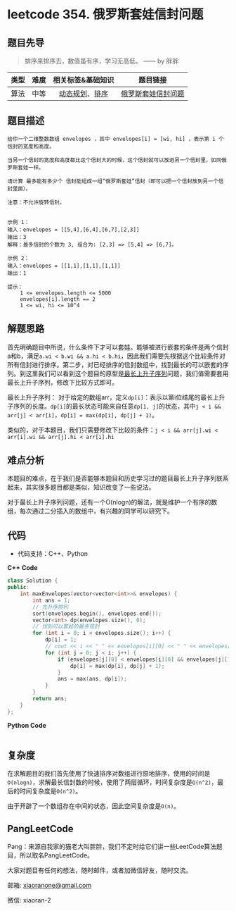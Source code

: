 # leetcode 354. 俄罗斯套娃信封问题

## 题目先导

> 排序来排序去，数值虽有序，学习无高低。 —— by 胖胖

| 类型 | 难度 | 相关标签&基础知识 | 题目链接 |
| :------: | :--------: | :---: | :------: | 
| 算法 | 中等 | [动态规划](#)、[排序](#) | [俄罗斯套娃信封问题](https://leetcode-cn.com/problems/russian-doll-envelopes/) | 

## 题目描述

```
给你一个二维整数数组 envelopes ，其中 envelopes[i] = [wi, hi] ，表示第 i 个信封的宽度和高度。

当另一个信封的宽度和高度都比这个信封大的时候，这个信封就可以放进另一个信封里，如同俄罗斯套娃一样。

请计算 最多能有多少个 信封能组成一组“俄罗斯套娃”信封（即可以把一个信封放到另一个信封里面）。

注意：不允许旋转信封。

 
示例 1：
输入：envelopes = [[5,4],[6,4],[6,7],[2,3]]
输出：3
解释：最多信封的个数为 3, 组合为: [2,3] => [5,4] => [6,7]。

示例 2：
输入：envelopes = [[1,1],[1,1],[1,1]]
输出：1
 
提示：
    1 <= envelopes.length <= 5000
    envelopes[i].length == 2
    1 <= wi, hi <= 10^4

```

## 解题思路
首先明确题目中所说，什么条件下才可以套娃。能够被进行嵌套的条件是两个信封a和b，满足`a.wi < b.wi && a.hi < b.hi`，因此我们需要先根据这个比较条件对所有信封进行排序。第二步，对已经排序的信封数组中，找到最长的可以嵌套的序列。到这里我们可以看到这个题目的原型是[最长上升子序列](https://leetcode-cn.com/problems/longest-increasing-subsequence/)问题，我们值需要套用最长上升子序列，修改下比较方式即可。


最长上升子序列：
对于给定的数组arr，定义`dp[i]`：表示以第i位结尾的最长上升子序列的长度。`dp[i]`的最长状态可能来自任意`dp[1, j]`的状态，其中`j < i && arr[j] < arr[i]`，`dp[i] = max(dp[i], dp[j] + 1)`。

类似的，对于本题目，我们只需要修改下比较的条件：`j < i && arr[j].wi < arr[i].wi && arr[j].hi < arr[i].hi`


## 难点分析
本题目的难点，在于我们是否能够本题目和历史学习过的题目最长上升子序列联系起来，其实很多题目都是类似，知识改变了一些说法。

对于最长上升子序列问题，还有一个O(nlogn)的解法，就是维护一个有序的数组，每次通过二分插入的数组中，有兴趣的同学可以研究下。


## 代码
- 代码支持：C++、Python

**C++ Code**
```C++
class Solution {
public:
    int maxEnvelopes(vector<vector<int>>& envelopes) {
        int ans = 1;
        // 先升序排列
        sort(envelopes.begin(), envelopes.end());
        vector<int> dp(envelopes.size(), 0);
        // 找到可以套娃的最多信封
        for (int i = 0; i < envelopes.size(); i++) {
            dp[i] = 1;
            // cout << i << " " << envelopes[i][0] << " " << envelopes[i][1] << endl;
            for (int j = 0; j < i; j++) {
                if (envelopes[j][0] < envelopes[i][0] && envelopes[j][1] < envelopes[i][1]) {
                    dp[i] = max(dp[i], dp[j] + 1);
                }
                ans = max(ans, dp[i]);
            }
        }
        return ans;
    }
};
```

**Python Code**
```Python

```

## 复杂度
在求解题目的我们首先使用了快速排序对数组进行原地排序，使用的时间是`O(nlogn)`，求解最长信封数的时候，使用了两层循环，时间复杂度是`O(n^2)`，最后的时间复杂度是`O(n^2)`。

由于开辟了一个数组存在中间的状态，因此空间复杂度是`O(n)`。

## PangLeetCode

Pang：来源自我家的猫老大叫胖胖，我们不定时给它们讲一些LeetCode算法题目，所以取名PangLeetCode。

大家对题目有任何的想法，随时邮件，或者加微信好友，随时交流。

邮箱: xiaoranone@gmail.com

微信: xiaoran-2 